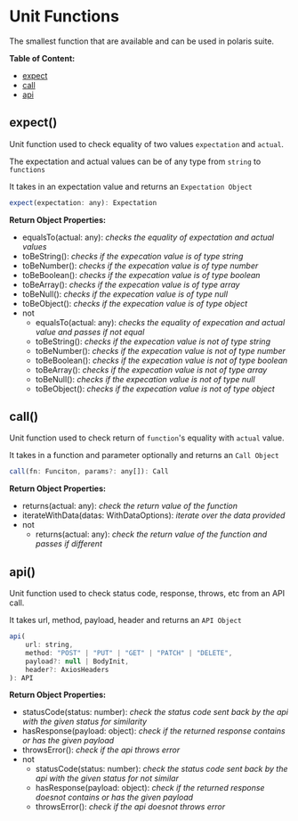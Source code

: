 # Unit Functions

The smallest function that are available and can be used in polaris suite.

__Table of Content:__

- [expect](#expect)
- [call](#call)
- [api](#api)

## expect()

Unit function used to check equality of two values `expectation` and `actual`.

The expectation and actual values can be of any type from `string` to `functions`

It takes in an expectation value and returns an `Expectation Object`

```js
expect(expectation: any): Expectation
```

__Return Object Properties:__
- equalsTo(actual: any): _checks the equality of expectation and actual values_
- toBeString(): _checks if the expecation value is of type string_
- toBeNumber(): _checks if the expecation value is of type number_
- toBeBoolean(): _checks if the expecation value is of type boolean_
- toBeArray(): _checks if the expecation value is of type array_
- toBeNull(): _checks if the expecation value is of type null_
- toBeObject(): _checks if the expecation value is of type object_
- not
    - equalsTo(actual: any): _checks the equality of expecation and actual value and passes if not equal_
    - toBeString(): _checks if the expecation value is not of type string_
    - toBeNumber(): _checks if the expecation value is not of type number_
    - toBeBoolean(): _checks if the expecation value is not of type boolean_
    - toBeArray(): _checks if the expecation value is not of type array_
    - toBeNull(): _checks if the expecation value is not of type null_
    - toBeObject(): _checks if the expecation value is not of type object_

## call()

Unit function used to check return of `function`'s equality with `actual` value.

It takes in a function and parameter optionally and returns an `Call Object`

```js
call(fn: Funciton, params?: any[]): Call
```

__Return Object Properties:__
- returns(actual: any): _check the return value of the function_
- iterateWithData(datas: WithDataOptions): _iterate over the data provided_
- not
    - returns(actual: any): _check the return value of the function and passes if different_


## api()

Unit function used to check status code, response, throws, etc from an API call.

It takes url, method, payload, header and returns an `API Object`

```js
api(
    url: string, 
    method: "POST" | "PUT" | "GET" | "PATCH" | "DELETE", 
    payload?: null | BodyInit, 
    header?: AxiosHeaders 
): API
```

__Return Object Properties:__
- statusCode(status: number): _check the status code sent back by the api with the given status for similarity_
- hasResponse(payload: object): _check if the returned response contains or has the given payload_
- throwsError(): _check if the api throws error_
- not
    - statusCode(status: number): _check the status code sent back by the api with the given status for not similar_
    - hasResponse(payload: object): _check if the returned response doesnot contains or has the given payload_
    - throwsError(): _check if the api doesnot throws error_

